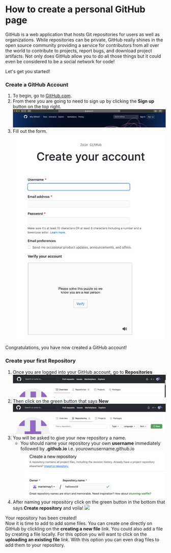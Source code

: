 # How to create a personal GitHub page
GitHub is a web application that hosts Git repositories for users as well as organizations. While repositories can be private, 
GitHub really shines in the open source community providing a service for contributors from all over the world to contribute 
to projects, report bugs, and download project artifacts. Not only does GitHub allow you to do all those things but it could even 
be considered to be a social network for code!

Let's get you started! 

### Create a GitHub Account
1. To begin, go to [GitHub.com](https://github.com). 
2. From there you are going to need to sign up by clicking the **Sign up** button 
on the top right. ![](img/screenshot1.png)
3. Fill out the form. ![](img/screenshot2.png)

Congratulations, you have now created a GitHub account!

### Create your first Repository
1. Once you are logged into your GitHub account, go to **Repositories** ![](img/screenshot3.png)
2. Then click on the green button that says **New** ![](img/screenshot4.png)
3. You will be asked to give your new repository a name. 
    * You should name your repository your own **username** immediately followed by **.github.io** i.e. yourownusername.github.io ![](img/screenshot5.png)
4. After naming your repository click on the green button in the bottom that says **Create repository** and voila! ![](.screenshot6.png)
 
Your repository has been created!  
Now it is time to add to add some files. You can create one directly on GitHub by clickling on the **creating a new file** link. You could also add a file by creating a file locally. For this option you will want to click on the **uploading an existing file** link. With this option you can even drag files to add them to your repository. 
